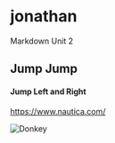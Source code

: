 # jonathan
Markdown Unit 2

## Jump Jump

#### Jump Left and Right

https://www.nautica.com/

![Donkey](https://www.google.com/url?sa=i&source=images&cd=&ved=2ahUKEwiG09Sfp63gAhUQPa0KHeopD98QjRx6BAgBEAU&url=http%3A%2F%2Fwallpaperswide.com%2Fdonkey_shrek_the_final_chapter-wallpapers.html&psig=AOvVaw0T_VI9I72cBAqUDugHjyxx&ust=1549755489592305)
